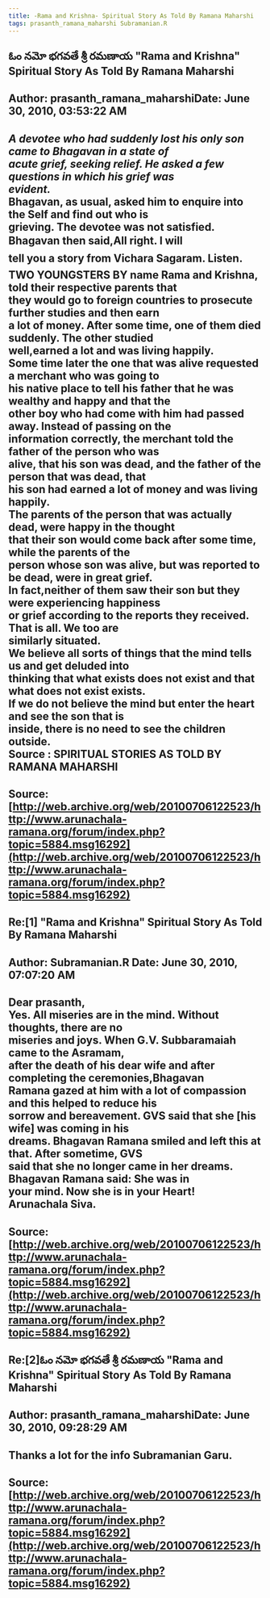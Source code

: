 ```yaml
--- 
title: -Rama and Krishna- Spiritual Story As Told By Ramana Maharshi   
tags: prasanth_ramana_maharshi Subramanian.R  
---  
```

## ఓం నమో భగవతే శ్రీ రమణాయ "Rama and Krishna" Spiritual Story As Told By Ramana Maharshi  
Author: prasanth_ramana_maharshiDate: June 30, 2010, 03:53:22 AM  
---  
_A devotee who had suddenly lost his only son came to Bhagavan in a state of  
acute grief, seeking relief. He asked a few questions in which his grief was  
evident._   
 **Bhagavan, as usual, asked him to enquire into the Self and find out who is  
grieving. The devotee was not satisfied. Bhagavan then said,All right. I will  
tell you a story from Vichara Sagaram. Listen.**   
TWO YOUNGSTERS BY name Rama and Krishna, told their respective parents that  
they would go to foreign countries to prosecute further studies and then earn  
a lot of money. After some time, one of them died suddenly. The other studied  
well,earned a lot and was living happily.   
Some time later the one that was alive requested a merchant who was going to  
his native place to tell his father that he was wealthy and happy and that the  
other boy who had come with him had passed away. Instead of passing on the  
information correctly, the merchant told the father of the person who was  
alive, that his son was dead, and the father of the person that was dead, that  
his son had earned a lot of money and was living happily.   
The parents of the person that was actually dead, were happy in the thought  
that their son would come back after some time, while the parents of the  
person whose son was alive, but was reported to be dead, were in great grief.   
**In fact,neither of them saw their son but they were experiencing happiness  
or grief according to the reports they received. That is all. We too are  
similarly situated.**   
We believe all sorts of things that the mind tells us and get deluded into  
thinking that what exists does not exist and that what does not exist exists.  
**If we do not believe the mind but enter the heart and see the son that is  
inside, there is no need to see the children outside.**   
 **Source** : SPIRITUAL STORIES AS TOLD BY RAMANA MAHARSHI
 ---  
Source:[http://web.archive.org/web/20100706122523/http://www.arunachala-ramana.org/forum/index.php?topic=5884.msg16292](http://web.archive.org/web/20100706122523/http://www.arunachala-ramana.org/forum/index.php?topic=5884.msg16292)   
---  

## Re:[1] "Rama and Krishna" Spiritual Story As Told By Ramana Maharshi  
Author: Subramanian.R       Date: June 30, 2010, 07:07:20 AM  
---  
Dear prasanth,   
Yes. All miseries are in the mind. Without thoughts, there are no   
miseries and joys. When G.V. Subbaramaiah came to the Asramam,   
after the death of his dear wife and after completing the ceremonies,Bhagavan  
Ramana gazed at him with a lot of compassion and this helped to reduce his  
sorrow and bereavement. GVS said that she [his wife] was coming in his  
dreams. Bhagavan Ramana smiled and left this at that. After sometime, GVS  
said that she no longer came in her dreams. Bhagavan Ramana said: She was in  
your mind. Now she is in your Heart!   
Arunachala Siva.
 ---  
Source:[http://web.archive.org/web/20100706122523/http://www.arunachala-ramana.org/forum/index.php?topic=5884.msg16292](http://web.archive.org/web/20100706122523/http://www.arunachala-ramana.org/forum/index.php?topic=5884.msg16292)   
---  

## Re:[2]ఓం నమో భగవతే శ్రీ రమణాయ  "Rama and Krishna" Spiritual Story As Told By Ramana Maharshi  
Author: prasanth_ramana_maharshiDate: June 30, 2010, 09:28:29 AM  
---  
Thanks a lot for the info Subramanian Garu.
 ---  
Source:[http://web.archive.org/web/20100706122523/http://www.arunachala-ramana.org/forum/index.php?topic=5884.msg16292](http://web.archive.org/web/20100706122523/http://www.arunachala-ramana.org/forum/index.php?topic=5884.msg16292)   
---  


